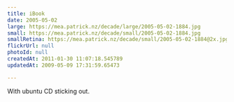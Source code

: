 ```yaml
---
title: iBook
date: 2005-05-02
large: https://mea.patrick.nz/decade/large/2005-05-02-1884.jpg
small: https://mea.patrick.nz/decade/small/2005-05-02-1884.jpg
smallRetina: https://mea.patrick.nz/decade/small/2005-05-02-1884@2x.jpg
flickrUrl: null
photoId: null
createdAt: 2011-01-30 11:07:18.545789
updatedAt: 2009-05-09 17:31:59.65473

---
```

With ubuntu CD sticking out.
